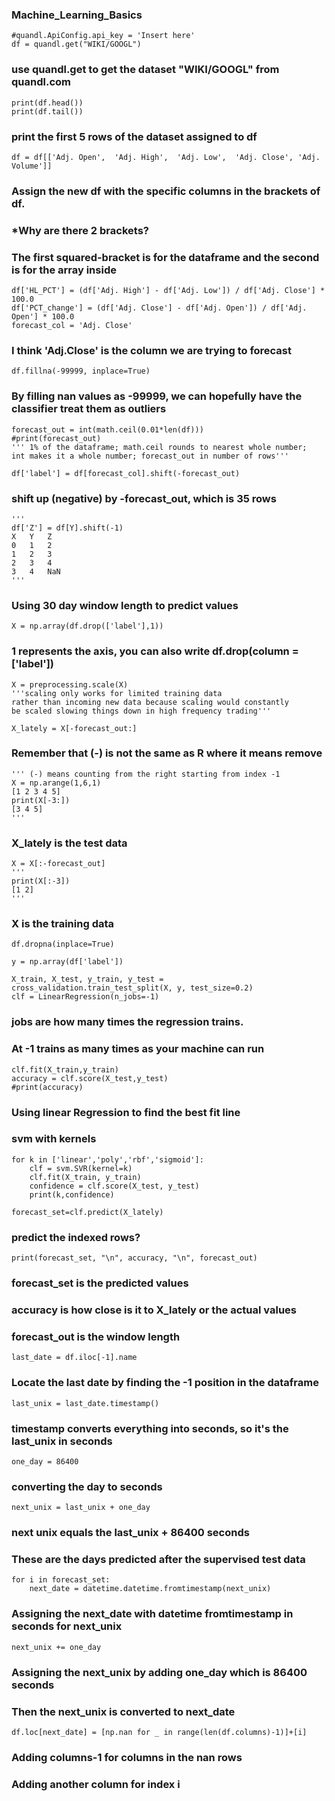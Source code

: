 ### Machine_Learning_Basics
    #quandl.ApiConfig.api_key = 'Insert here'
    df = quandl.get("WIKI/GOOGL")
### use quandl.get to get the dataset "WIKI/GOOGL" from quandl.com 

    print(df.head())
    print(df.tail())
### print the first 5 rows of the dataset assigned to df

    df = df[['Adj. Open',  'Adj. High',  'Adj. Low',  'Adj. Close', 'Adj. Volume']]
### Assign the new df with the specific columns in the brackets of df. 
### *Why are there 2 brackets?
### The first squared-bracket is for the dataframe and the second is for the array inside

    df['HL_PCT'] = (df['Adj. High'] - df['Adj. Low']) / df['Adj. Close'] * 100.0
    df['PCT_change'] = (df['Adj. Close'] - df['Adj. Open']) / df['Adj. Open'] * 100.0
    forecast_col = 'Adj. Close'
### I think 'Adj.Close' is the column we are trying to forecast

    df.fillna(-99999, inplace=True)
### By filling nan values as -99999, we can hopefully have the classifier treat them as outliers

    forecast_out = int(math.ceil(0.01*len(df)))
    #print(forecast_out)
    ''' 1% of the dataframe; math.ceil rounds to nearest whole number; 
    int makes it a whole number; forecast_out in number of rows'''

    df['label'] = df[forecast_col].shift(-forecast_out)
### shift up (negative) by -forecast_out, which is 35 rows
    '''
    df['Z'] = df[Y].shift(-1)
    X	Y	Z
    0	1	2
    1	2	3
    2	3	4
    3	4	NaN
    '''
### Using 30 day window length to predict values

    X = np.array(df.drop(['label'],1))
### 1 represents the axis, you can also write df.drop(column = ['label'])

    X = preprocessing.scale(X)
    '''scaling only works for limited training data 
    rather than incoming new data because scaling would constantly 
    be scaled slowing things down in high frequency trading'''

    X_lately = X[-forecast_out:]
### Remember that (-) is not the same as R where it means remove
    ''' (-) means counting from the right starting from index -1 
    X = np.arange(1,6,1)
    [1 2 3 4 5]
    print(X[-3:])
    [3 4 5]
    '''
### X_lately is the test data

    X = X[:-forecast_out]
    '''
    print(X[:-3])
    [1 2]
    '''
### X is the training data 

    df.dropna(inplace=True)

    y = np.array(df['label'])

    X_train, X_test, y_train, y_test = cross_validation.train_test_split(X, y, test_size=0.2)
    clf = LinearRegression(n_jobs=-1)
### jobs are how many times the regression trains. 
### At -1 trains as many times as your machine can run
    clf.fit(X_train,y_train)
    accuracy = clf.score(X_test,y_test)
    #print(accuracy)
### Using linear Regression to find the best fit line

### svm with kernels
    for k in ['linear','poly','rbf','sigmoid']:
        clf = svm.SVR(kernel=k)
        clf.fit(X_train, y_train)
        confidence = clf.score(X_test, y_test)
        print(k,confidence)

    forecast_set=clf.predict(X_lately)
### predict the indexed rows?

    print(forecast_set, "\n", accuracy, "\n", forecast_out)
### forecast_set is the predicted values
### accuracy is how close is it to X_lately or the actual values
### forecast_out is the window length

    last_date = df.iloc[-1].name
### Locate the last date by finding the -1 position in the dataframe
    last_unix = last_date.timestamp()
### timestamp converts everything into seconds, so it's the last_unix in seconds
    one_day = 86400
### converting the day to seconds
    next_unix = last_unix + one_day
### next unix equals the last_unix + 86400 seconds
### These are the days predicted after the supervised test data

    for i in forecast_set:
        next_date = datetime.datetime.fromtimestamp(next_unix)
### Assigning the next_date with datetime fromtimestamp in seconds for next_unix
    next_unix += one_day
### Assigning the next_unix by adding one_day which is 86400 seconds
### Then the next_unix is converted to next_date
    df.loc[next_date] = [np.nan for _ in range(len(df.columns)-1)]+[i]
### Adding columns-1 for columns in the nan rows
### Adding another column for index i
